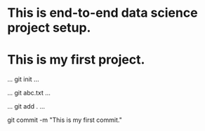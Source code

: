 # This is end-to-end data science project setup.

# This is my first project.

...
git init
...

...
git abc.txt
...

...
git add .
...

git commit -m "This is my first commit."

